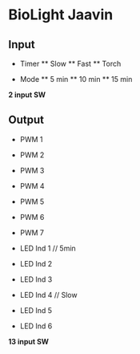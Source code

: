 # BioLight Jaavin

## Input

* Timer
	** Slow
	** Fast 
	** Torch

* Mode
	** 5 min
	** 10 min
	** 15 min

**2 input SW**

## Output

* PWM 1 
* PWM 2
* PWM 3
* PWM 4
* PWM 5
* PWM 6
* PWM 7

* LED Ind 1 // 5min
* LED Ind 2
* LED Ind 3
* LED Ind 4 // Slow
* LED Ind 5
* LED Ind 6

**13 input SW**